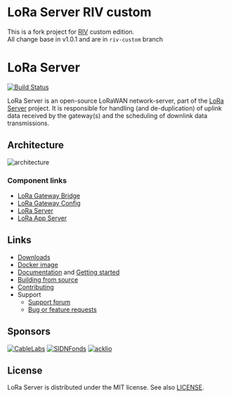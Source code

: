 # LoRa Server RIV custom

This is a fork project for [RIV](https://www.reachxm.com/) custom edition.    
All change base in v1.0.1 and are in `riv-custom` branch

# LoRa Server

[![Build Status](https://travis-ci.org/brocaar/loraserver.svg?branch=master)](https://travis-ci.org/brocaar/loraserver)

LoRa Server is an open-source LoRaWAN network-server, part of the
[LoRa Server](https://docs.loraserver.io/) project. It is responsible for
handling (and de-duplication) of uplink data received by the gateway(s)
and the scheduling of downlink data transmissions.

## Architecture

![architecture](https://docs.loraserver.io/img/architecture.png)

### Component links

* [LoRa Gateway Bridge](https://docs.loraserver.io/lora-gateway-bridge)
* [LoRa Gateway Config](https://docs.loraserver.io/lora-gateway-config)
* [LoRa Server](https://docs.loraserver.io/loraserver/)
* [LoRa App Server](https://docs.loraserver.io/lora-app-server/)

## Links

* [Downloads](https://docs.loraserver.io/loraserver/overview/downloads/)
* [Docker image](https://hub.docker.com/r/loraserver/loraserver/)
* [Documentation](https://docs.loraserver.io/loraserver/) and
  [Getting started](https://docs.loraserver.io/loraserver/getting-started/)
* [Building from source](https://docs.loraserver.io/loraserver/community/source/)
* [Contributing](https://docs.loraserver.io/loraserver/community/contribute/)
* Support
  * [Support forum](https://forum.loraserver.io)
  * [Bug or feature requests](https://github.com/brocaar/loraserver/issues)

## Sponsors

[![CableLabs](https://www.loraserver.io/img/sponsors/cablelabs.png)](https://www.cablelabs.com/)
[![SIDNFonds](https://www.loraserver.io/img/sponsors/sidn_fonds.png)](https://www.sidnfonds.nl/)
[![acklio](https://www.loraserver.io/img/sponsors/acklio.png)](http://www.ackl.io/)

## License

LoRa Server is distributed under the MIT license. See also
[LICENSE](https://github.com/brocaar/loraserver/blob/master/LICENSE).
